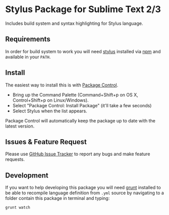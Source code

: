 # Stylus Package for Sublime Text 2/3

Includes build system and syntax highlighting for Stylus language.

## Requirements

In order for build system to work you will need [stylus](http://learnboost.github.io/stylus/) installed via [npm](http://nodejs.org/) and available in your `PATH`.

## Install

The easiest way to install this is with [Package Control](http://wbond.net/sublime\_packages/package\_control).

 * Bring up the Command Palette (Command+Shift+p on OS X, Control+Shift+p on Linux/Windows).
 * Select "Package Control: Install Package" (it'll take a few seconds)
 * Select Stylus when the list appears.

Package Control will automatically keep the package up to date with the latest version.

## Issues & Feature Request

Please use [GitHub Issue Tracker](https://github.com/billymoon/Stylus/issues) to report any bugs and make feature requests.

## Development

If you want to help developing this package you will need [grunt](http://gruntjs.com/) installed to be able to recompile language definition from `.yml` source by navigating to a folder contain this package in terminal and typing:

    grunt watch
